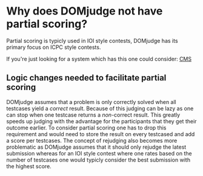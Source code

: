 # Why does DOMjudge not have partial scoring?

Partial scoring is typicly used in IOI style contests, DOMjudge has its primary focus on ICPC style contests.

If you're just looking for a system which has this one could consider:
[CMS](https://cms-dev.github.io/)

## Logic changes needed to facilitate partial scoring
DOMjudge assumes that a problem is only correctly solved when all testcases yield a *correct* result. Because of this judging can be lazy as one can stop when one testcase returns a *non*-correct result. This greatly speeds up judging with the advantage for the participants that they get their outcome earlier. To consider partial scoring one has to drop this requirement and would need to store the result on every testcased and add a score per testcases. The concept of rejudging also becomes more problematic as DOMjudge assumes that it should only rejudge the latest submission whereas for an IOI style contest where one rates based on the number of testcases one would typicly consider the best submission with the highest score.
